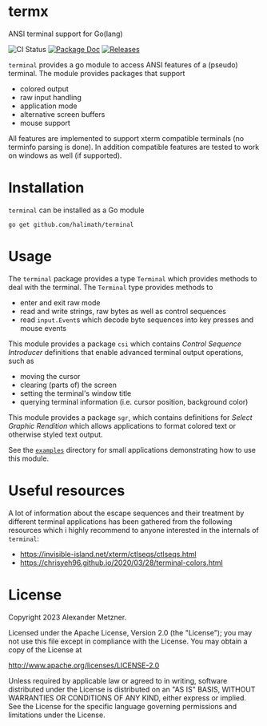 # termx

ANSI terminal support for Go(lang)

![CI Status][ci-img-url]
[![Package Doc][package-doc-img-url]][package-doc-url] 
[![Releases][release-img-url]][release-url]

[ci-img-url]: https://github.com/halimath/terminal/workflows/CI/badge.svg
[package-doc-img-url]: https://img.shields.io/badge/GoDoc-Reference-blue.svg
[package-doc-url]: https://pkg.go.dev/github.com/halimath/terminal
[release-img-url]: https://img.shields.io/github/v/release/halimath/terminal.svg
[release-url]: https://github.com/halimath/terminal/releases

`terminal` provides a go module to access ANSI features of a (pseudo) terminal. The module provides packages
that support
* colored output
* raw input handling
* application mode
* alternative screen buffers
* mouse support

All features are implemented to support xterm compatible terminals (no terminfo parsing is done). In addition
compatible features are tested to work on windows as well (if supported).

# Installation

`terminal` can be installed as a Go module

```shell
go get github.com/halimath/terminal
```

# Usage

The `terminal` package provides a type `Terminal` which provides methods to deal with the terminal. 
The `Terminal` type provides methods to

* enter and exit raw mode
* read and write strings, raw bytes as well as control sequences
* read `input.Event`s which decode byte sequences into key presses and mouse events
  
This module provides a package `csi` which contains _Control Sequence Introducer_ definitions that 
enable advanced terminal output operations, such as

* moving the cursor
* clearing (parts of) the screen
* setting the terminal's window title
* querying terminal information (i.e. cursor position, background color)

This module provides a package `sgr`, which contains definitions for _Select Graphic Rendition_
which allows applications to format colored text or otherwise styled text output.

See the [`examples`](./examples) directory for small applications demonstrating how to use this module.

# Useful resources

A lot of information about the escape sequences and their treatment by different terminal applications has
been gathered from the following resources which i highly recommend to anyone interested in the internals
of `terminal`:

* https://invisible-island.net/xterm/ctlseqs/ctlseqs.html
* https://chrisyeh96.github.io/2020/03/28/terminal-colors.html

# License

Copyright 2023 Alexander Metzner.

Licensed under the Apache License, Version 2.0 (the "License");
you may not use this file except in compliance with the License.
You may obtain a copy of the License at

http://www.apache.org/licenses/LICENSE-2.0

Unless required by applicable law or agreed to in writing, software
distributed under the License is distributed on an "AS IS" BASIS,
WITHOUT WARRANTIES OR CONDITIONS OF ANY KIND, either express or implied.
See the License for the specific language governing permissions and
limitations under the License.
